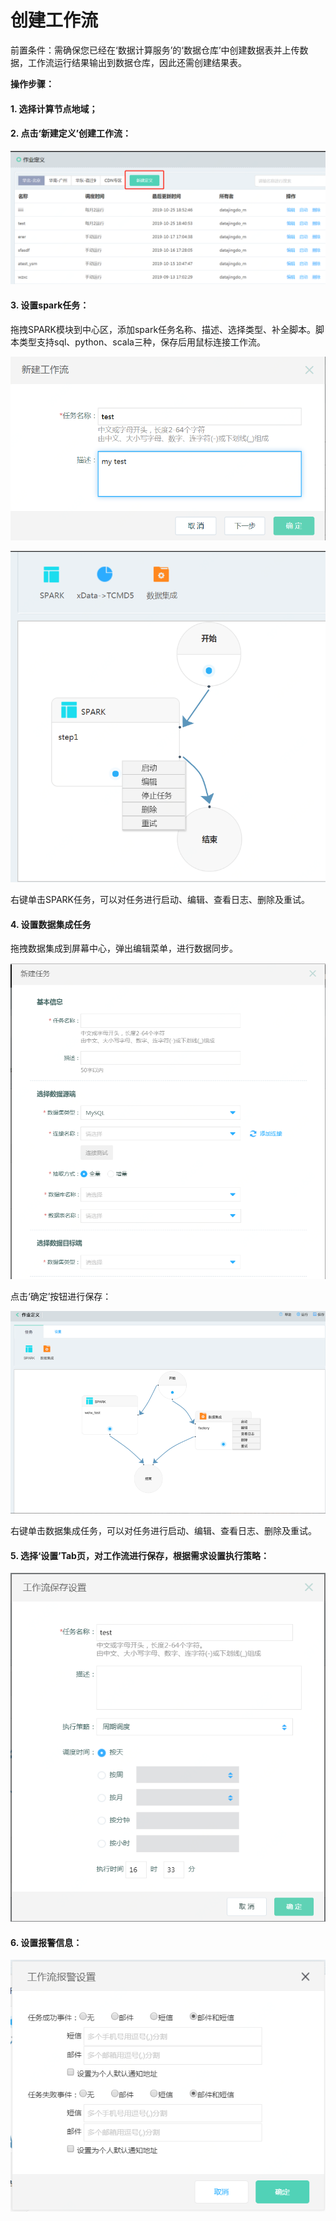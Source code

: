 # 创建工作流

前置条件：需确保您已经在‘数据计算服务’的‘数据仓库’中创建数据表并上传数据，工作流运行结果输出到数据仓库，因此还需创建结果表。

**操作步骤：**

#### 1. 选择计算节点地域；

#### 2. 点击‘新建定义’创建工作流：

![创建工作流1](../../../../../image/Data-Factory/create-work-flow-1.png)

#### 3. 设置spark任务：

拖拽SPARK模块到中心区，添加spark任务名称、描述、选择类型、补全脚本。脚本类型支持sql、python、scala三种，保存后用鼠标连接工作流。

![创建工作流1](../../../../../image/Data-Factory/create-work-flow-2.png)

![创建工作流1](../../../../../image/Data-Factory/create-work-flow-3.png)

右键单击SPARK任务，可以对任务进行启动、编辑、查看日志、删除及重试。

#### 4. 设置数据集成任务

拖拽数据集成到屏幕中心，弹出编辑菜单，进行数据同步。

![创建工作流1](../../../../../image/Data-Factory/create-work-flow-4.png)

点击‘确定’按钮进行保存：

![创建工作流1](../../../../../image/Data-Factory/create-work-flow-5.png)

右键单击数据集成任务，可以对任务进行启动、编辑、查看日志、删除及重试。

#### 5. 选择‘设置’Tab页，对工作流进行保存，根据需求设置执行策略：

![创建工作流1](../../../../../image/Data-Factory/create-work-flow-6.png)

#### 6. 设置报警信息：

![创建工作流1](../../../../../image/Data-Factory/create-work-flow-7.png)
